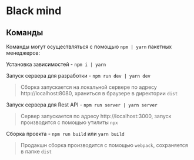 # Black mind

## Команды

Команды могут осуществляться с помощью `npm | yarn` пакетных менеджеров:

Установка зависимостей - `npm i | yarn`

Запуск сервера для разработки - `npm run dev | yarn dev`

> Сборка запускается на локальной сервере по адресу http://localhost:8080, храниться в браузере в директории `dist`

Запуск сервера для Rest API - `npm run server | yarn server`

> Сервер запускается по адресу http://localhost:3000, запуск производится с помощью утилиты `npx` 

Сборка проекта - `npm run build` или `yarn build`

> Продакшн сборка производится с помощью `webpack`, сохраняется в папке `dist`

